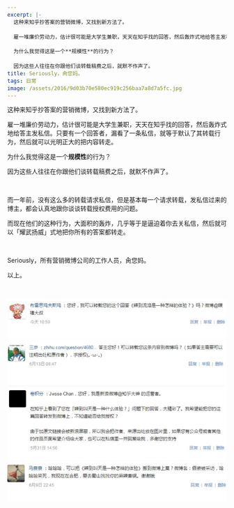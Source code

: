 ```yaml
---
excerpt: |-
  这种来知乎抄答案的营销微博，又找到新方法了。

  雇一堆廉价劳动力，估计很可能是大学生兼职，天天在知乎找的回答，然后轰炸式地给答主发私信。只要有一个回答者，漏看了一条私信，就等于默认了其转载行为，然后就可以光明正大的把内容转走。

  为什么我觉得这是一个**规模性**的行为？

  因为这些人往往在你跟他们谈转载稿费之后，就默不作声了。
title: Seriously，肏您妈。
tags: 日常
image: /assets/2016/9d03b70e580ec919c256baa7a8d7a5fc.jpg
---
```


这种来知乎抄答案的营销微博，又找到新方法了。

雇一堆廉价劳动力，估计很可能是大学生兼职，天天在知乎找的回答，然后轰炸式地给答主发私信。只要有一个回答者，漏看了一条私信，就等于默认了其转载行为，然后就可以光明正大的把内容转走。

为什么我觉得这是一个**规模性**的行为？

因为这些人往往在你跟他们谈转载稿费之后，就默不作声了。

<br>

而一年前，没有这么多的转载请求私信，但是基本每一个请求转载，发私信过来的博主，都会认真地跟你谈谈转载授权费用的问题。

而现在他们的这种行为，大面积的轰炸，几乎等于是逼迫着你去关私信，然后就可以「耀武扬威」式地把你所有的答案都转走。

<br>

Seriously，所有营销微博公司的工作人员，肏您妈。

以上。

<br>

![](/assets/2016/9829676de0519b2c7cf81bbbfd2c1de0.jpg)
![](/assets/2016/d4211951725a70aee6e79bfe0179dddd.jpg)
![](/assets/2016/29aa0d730138bce74fdc0b4d908df385.jpg)
![](/assets/2016/d6a698cd72963a5c93d8af351331e145.jpg)
